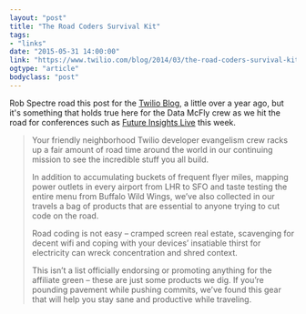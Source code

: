 ```yaml
---
layout: "post"
title: "The Road Coders Survival Kit"
tags: 
- "links"
date: "2015-05-31 14:00:00"
link: "https://www.twilio.com/blog/2014/03/the-road-coders-survival-kit.html"
ogtype: "article"
bodyclass: "post"
---
```


Rob Spectre road this post for the [Twilio Blog](https://www.twilio.com/blog/2014/03/the-road-coders-survival-kit.html), a little over a year ago, but it's something that holds true here for the Data McFly crew as we hit the road for conferences such as [Future Insights Live](https://futureinsightslive.com/las-vegas-2015/) this week.

> Your friendly neighborhood Twilio developer evangelism crew racks up a fair amount of road time around the world in our continuing mission to see the incredible stuff you all build. 
> 
> In addition to accumulating buckets of frequent flyer miles, mapping power outlets in every airport from LHR to SFO and taste testing the entire menu from Buffalo Wild Wings, we’ve also collected  in our travels a bag of products that are essential to anyone trying to cut code on the road.
> 
> Road coding is not easy – cramped screen real estate, scavenging for decent wifi and coping with your devices’ insatiable thirst for electricity can wreck concentration and shred context.  
> 
> This isn’t a list officially endorsing or promoting anything for the affiliate green – these are just some products we dig.  If you’re pounding pavement while pushing commits, we’ve found this gear that will help you stay sane and productive while traveling.